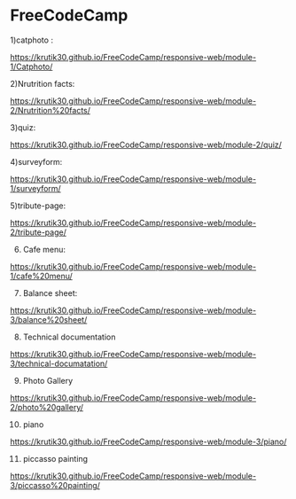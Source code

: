 # FreeCodeCamp

1)catphoto :

https://krutik30.github.io/FreeCodeCamp/responsive-web/module-1/Catphoto/

2)Nrutrition facts:

https://krutik30.github.io/FreeCodeCamp/responsive-web/module-2/Nrutrition%20facts/

3)quiz:

https://krutik30.github.io/FreeCodeCamp/responsive-web/module-2/quiz/

4)surveyform:

https://krutik30.github.io/FreeCodeCamp/responsive-web/module-1/surveyform/

5)tribute-page:

https://krutik30.github.io/FreeCodeCamp/responsive-web/module-2/tribute-page/

6) Cafe menu:

https://krutik30.github.io/FreeCodeCamp/responsive-web/module-1/cafe%20menu/

7) Balance sheet:

https://krutik30.github.io/FreeCodeCamp/responsive-web/module-3/balance%20sheet/

8) Technical documentation

https://krutik30.github.io/FreeCodeCamp/responsive-web/module-3/technical-documatation/

9) Photo Gallery

https://krutik30.github.io/FreeCodeCamp/responsive-web/module-2/photo%20gallery/

10) piano

https://krutik30.github.io/FreeCodeCamp/responsive-web/module-3/piano/

11) piccasso painting

https://krutik30.github.io/FreeCodeCamp/responsive-web/module-3/piccasso%20painting/

